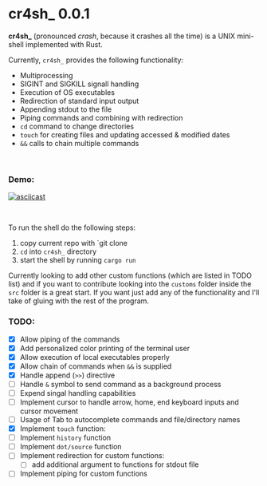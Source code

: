 # cr4sh_ 0.0.1

**cr4sh_** (pronounced _crash_, because it crashes all the time) is a UNIX mini-shell implemented with Rust.

Currently, `cr4sh_` provides the following functionality:

- Multiprocessing
- SIGINT and SIGKILL signall handling
- Execution of OS executables
- Redirection of standard input output
- Appending stdout to the file
- Piping commands and combining with redirection
- `cd` command to change directories
- `touch` for creating files and updating accessed & modified dates
- `&&` calls to chain multiple commands

<br>

### Demo: 

[![asciicast](https://asciinema.org/a/aDG5n2136psEN4rnt6oqb9i6v.svg)](https://asciinema.org/a/aDG5n2136psEN4rnt6oqb9i6v)

<br>

To run the shell do the following steps:

1. copy current repo with `git clone
2. `cd` into `cr4sh_` directory
3. start the shell by running `cargo run`

Currently looking to add other custom functions (which are listed in TODO list) and if you want to contribute looking into the `customs` folder inside the `src` folder is a great start. If you want just add any of the functionality and I'll take of gluing with the rest of the program.

### TODO:

- [x] Allow piping of the commands
- [x] Add personalized color printing of the terminal user
- [x] Allow execution of local executables properly
- [x] Allow chain of commands when `&&` is supplied
- [x] Handle append (`>>`) directive
- [ ] Handle `&` symbol to send command as a background process
- [ ] Expend singal handling capabilities
- [ ] Implement cursor to handle arrow, home, end keyboard inputs and cursor movement
- [ ] Usage of Tab to autocomplete commands and file/directory names
- [x] Implement `touch` function:
- [ ] Implement `history` function
- [ ] Implement `dot/source` function
- [ ] Implement redirection for custom functions:
    - [ ] add additional argument to functions for stdout file
- [ ] Implement piping for custom functions
